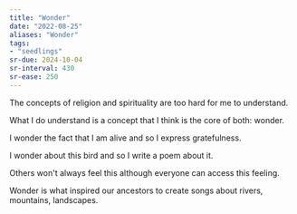 ```yaml
---
title: "Wonder"
date: "2022-08-25"
aliases: "Wonder"
tags:
- "seedlings"
sr-due: 2024-10-04
sr-interval: 430
sr-ease: 250
---
```


The concepts of religion and spirituality are too hard for me to understand.

What I do understand is a concept that I think is the core of both: wonder.

I wonder the fact that I am alive and so I express gratefulness.

I wonder about this bird and so I write a poem about it.

Others won't always feel this although everyone can access this feeling.

Wonder is what inspired our ancestors to create songs about rivers, mountains, landscapes.
